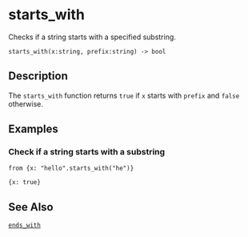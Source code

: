 # starts_with

Checks if a string starts with a specified substring.

```tql
starts_with(x:string, prefix:string) -> bool
```

## Description

The `starts_with` function returns `true` if `x` starts with `prefix` and
`false` otherwise.

## Examples

### Check if a string starts with a substring

```tql
from {x: "hello".starts_with("he")}
```

```tql
{x: true}
```

## See Also

[`ends_with`](ends_with.md)
